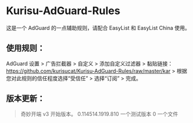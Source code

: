 # Kurisu-AdGuard-Rules
这是一个 AdGuard 的一点辅助规则，请配合 EasyList 和 EasyList China 使用。

## 使用规则：
 AdGuard 设置 > 广告拦截器 > 自定义 > 添加自定义过滤器 > 黏贴链接：https://github.com/kurisucat/Kurisu-AdGuard-Rules/raw/master/kar > 根据您对此规则的信任程度选择“受信任” > 选择“订阅” > 完成。

## 版本更新：

> 奇妙开端 v3 开始版本。
> 0.114514.1919.810 一个测试版本
> 0 一个文件